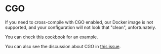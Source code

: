 # CGO

If you need to cross-compile with CGO enabled, our Docker image is not
supported, and your configuration will not look that "clean", unfortunately.

You can check [this cookbook](/cookbooks/cgo-and-crosscompiling/) for an
example.

You can also see the discussion about CGO in
[this issue](https://github.com/goreleaser/goreleaser/issues/708).


